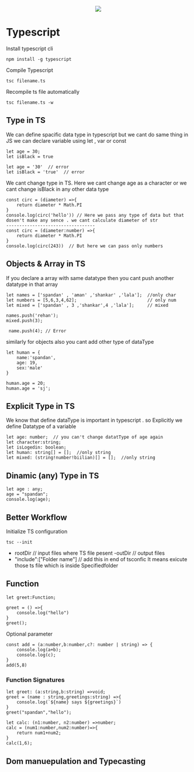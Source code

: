 <p align="center">
<img src="https://miro.medium.com/max/276/1*7QwRdAxb9Q8wejjQJiFJsQ.png" >
</p>

# Typescript

  Install typescript cli
```
npm install -g typescript
```
Compile Typescript
```
tsc filename.ts
```
 Recompile ts file automatically
 ```
 tsc filename.ts -w
```

## Type in TS

We can define spacific data type in typescript but we cant do same thing in JS
we can declare variable using let , var or const 

```
let age = 30;
let isBlack = true

let age = '30'  // error
let isBlack = 'true'  // error
```
We cant change type in TS. Here we cant change age as a character or we cant change isBlack in any other data type

```
const circ = (diameter) =>{
    return diameter * Math.PI
}
console.log(circ('hello')) // Here we pass any type of data but that dosen't make any sence . we cant calculate diameter of str
----------------------------------
const circ = (diameter:number) =>{
    return diameter * Math.PI
}
console.log(circ(243))  // But here we can pass only numbers
```
## Objects & Array in TS

If you declare a array with same datatype then you cant push another datatype in that array
```
let names = ['spandan' , 'aman' ,'shankar' ,'lala'];  //only char
let numbers = [5,6,3,4,62];                           // only num
let mixed = ['spandan' , 3 ,'shankar',4 ,'lala'];     // mixed

names.push('rehan');
mixed.push(3);

 name.push(4); // Error
```
similarly for objects also you cant add other type of dataType
```
let human = {
    name:'spandan',
    age: 19,
    sex:'male'
}

human.age = 20;
human.age = 'sj';
```
## Explicit Type in TS
We know that define dataType is important in typescript . so Explicitly we define Datatype of a variable 

```
let age: number;  // you can't change datatType of age again
let character:string;
let isLogedin: boolean;
let human: string[] = [];  //only string
let mixed: (string!number!biilian)[] = [];  //only string
```
## Dinamic (any) Type in TS

```
let age : any;
age = "spandan";
console.log(age);
```
## Better Workflow
Initialize TS configuration
``` 
tsc --init 
```
- rootDir // input files where TS file pesent
-outDir   // output files 
- "include":["Folder name"]  // add this in end of tsconfic
It means exicute those ts file which is inside Specifiedfolder

## Function

```
let greet:Function;

greet = () =>{
    console.log("hello")
}
greet();
```
Optional parameter
```
const add = (a:number,b:number,c?: number | string) => {
    console.log(a+b);
    console.log(c);
}
add(5,8)
```
### Function Signatures
```
let greet: (a:string,b:string) =>void;
greet = (name : string,greetings:string) =>{
    console.log(`${name} says ${greetings}`)
}
greet("spandan","hello");

let calc: (n1:number, n2:number) =>number; 
calc = (num1:number,num2:number)=>{
    return num1+num2;
}
calc(1,6);
```
## Dom manuepulation and Typecasting
```

```
